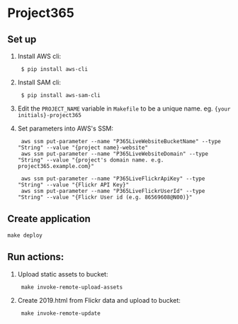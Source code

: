 # Project365


## Set up

1. Install AWS cli: 

        $ pip install aws-cli

2. Install SAM cli:

        $ pip install aws-sam-cli

3. Edit the `PROJECT_NAME` variable in `Makefile` to be a unique name. eg. `{your initials}-project365`
4. Set parameters into AWS's SSM:

        aws ssm put-parameter --name "P365LiveWebsiteBucketName" --type "String" --value "{project name}-website"
        aws ssm put-parameter --name "P365LiveWebsiteDomain" --type "String" --value "{project's domain name. e.g. project365.example.com}"

        aws ssm put-parameter --name "P365LiveFlickrApiKey" --type "String" --value "{Flickr API Key}"
        aws ssm put-parameter --name "P365LiveFlickrUserId" --type "String" --value "{Flickr User id (e.g. 86569608@N00)}"


## Create application

    make deploy

## Run actions:

1. Upload static assets to bucket:

        make invoke-remote-upload-assets
    
2. Create 2019.html from Flickr data and upload to bucket:

        make invoke-remote-update
